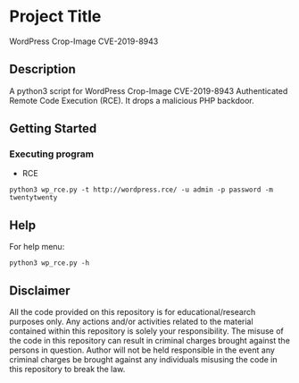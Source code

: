 # Project Title

WordPress Crop-Image CVE-2019-8943

## Description

A python3 script for WordPress Crop-Image CVE-2019-8943 Authenticated Remote Code Execution (RCE). It drops a malicious PHP backdoor.

## Getting Started

### Executing program

* RCE
```
python3 wp_rce.py -t http://wordpress.rce/ -u admin -p password -m twentytwenty
```

## Help

For help menu:
```
python3 wp_rce.py -h
```

## Disclaimer
All the code provided on this repository is for educational/research purposes only. Any actions and/or activities related to the material contained within this repository is solely your responsibility. The misuse of the code in this repository can result in criminal charges brought against the persons in question. Author will not be held responsible in the event any criminal charges be brought against any individuals misusing the code in this repository to break the law.